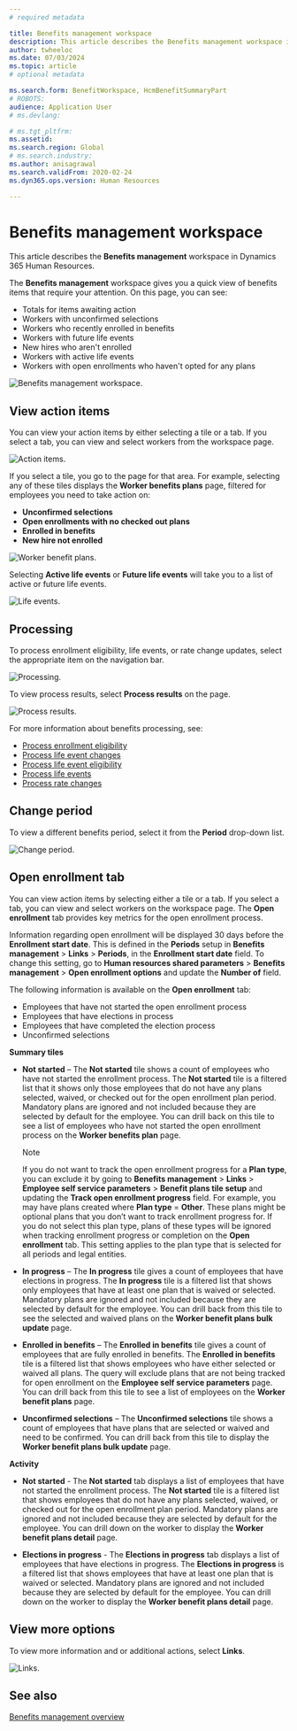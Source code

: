 ```yaml
---
# required metadata

title: Benefits management workspace
description: This article describes the Benefits management workspace in Dynamics 365 Human Resources.
author: twheeloc
ms.date: 07/03/2024
ms.topic: article
# optional metadata

ms.search.form: BenefitWorkspace, HcmBenefitSummaryPart
# ROBOTS: 
audience: Application User
# ms.devlang: 

# ms.tgt_pltfrm: 
ms.assetid: 
ms.search.region: Global
# ms.search.industry: 
ms.author: anisagrawal
ms.search.validFrom: 2020-02-24
ms.dyn365.ops.version: Human Resources

---
```


# Benefits management workspace

This article describes the **Benefits management** workspace in Dynamics 365 Human Resources.

The **Benefits management** workspace gives you a quick view of benefits items that require your attention. On this page, you can see:

- Totals for items awaiting action
- Workers with unconfirmed selections
- Workers who recently enrolled in benefits
- Workers with future life events
- New hires who aren't enrolled
- Workers with active life events
- Workers with open enrollments who haven't opted for any plans

![Benefits management workspace.](./media/hr-benefits-management-workspace.png)

## View action items

You can view your action items by either selecting a tile or a tab. If you select a tab, you can view and select workers from the workspace page.

![Action items.](./media/hr-benefits-management-workspace-action-items.png)

If you select a tile, you go to the page for that area. For example, selecting any of these tiles displays the **Worker benefits plans** page, filtered for employees you need to take action on:

- **Unconfirmed selections**
- **Open enrollments with no checked out plans**
- **Enrolled in benefits**
- **New hire not enrolled**

![Worker benefit plans.](./media/hr-benefits-management-workspace-plans.png)

Selecting **Active life events** or **Future life events** will take you to a list of active or future life events.

![Life events.](./media/hr-benefits-management-workspace-life-events.png)

## Processing

To process enrollment eligibility, life events, or rate change updates, select the appropriate item on the navigation bar.

![Processing.](./media/hr-benefits-management-workspace-processing.png)

To view process results, select **Process results** on the page.

![Process results.](./media/hr-benefits-management-workspace-process-results.png)

For more information about benefits processing, see:

- [Process enrollment eligibility](hr-benefits-process-enrollment-eligibility.md)
- [Process life event changes](hr-benefits-process-life-event-changes.md)
- [Process life event eligibility](hr-benefits-process-life-event-eligibility.md)
- [Process life events](hr-benefits-process-life-events.md)
- [Process rate changes](hr-benefits-process-rate-changes.md)

## Change period

To view a different benefits period, select it from the **Period** drop-down list.

![Change period.](./media/hr-benefits-management-workspace-period.png)


## Open enrollment tab

You can view action items by selecting either a tile or a tab. If you select a tab, you can view and select workers on the workspace page.
The **Open enrollment** tab provides key metrics for the open enrollment process. 

Information regarding open enrollment will be displayed 30 days before the **Enrollment start date**. This is defined in the **Periods** setup in **Benefits management** > **Links** > **Periods**, in the **Enrollment start date** field.  To change this setting, go to **Human resources shared parameters** > **Benefits management** > **Open enrollment options** and update the **Number of** field.  

The following information is available on the **Open enrollment** tab:
 - Employees that have not started the open enrollment process
 - Employees that have elections in process
 - Employees that have completed the election process
 - Unconfirmed selections

**Summary tiles**

- **Not started** – The **Not started** tile shows a count of employees who have not started the enrollment process. The **Not started** tile is a filtered list that it shows only those employees that do not have any plans selected, waived, or checked out for the open enrollment plan period. Mandatory plans are ignored and not included because they are selected by default for the employee.  You can drill back on this tile to see a list of employees who have not started the open enrollment process on the **Worker benefits plan** page.

  > [!NOTE]
  > If you do not want to track the open enrollment progress for a **Plan type**, you can exclude it by going to **Benefits management** > **Links** > **Employee self service parameters** > **Benefit plans tile setup** and updating the **Track open enrollment progress** field.  For example, you may have plans created where **Plan type** = **Other**. These plans might be optional plans that you don’t want to track enrollment progress for. If you do not select this plan type, plans of these types will be ignored when tracking enrollment progress or completion on the **Open enrollment** tab. This setting applies to the plan type that is selected for all periods and legal entities.

- **In progress** – The **In progress** tile gives a count of employees that have elections in progress. The **In progress** tile is a filtered list that shows only employees that have at least one plan that is waived or selected. Mandatory plans are ignored and not included because they are selected by default for the employee. You can drill back from this tile to see the selected and waived plans on the **Worker benefit plans bulk update** page.

- **Enrolled in benefits** – The **Enrolled in benefits** tile gives a count of employees that are fully enrolled in benefits. The **Enrolled in benefits** tile is a filtered list that shows employees who have either selected or waived all plans. The query will exclude plans that are not being tracked for open enrollment on the **Employee self service parameters** page. You can drill back from this tile to see a list of employees on the **Worker benefit plans** page.

- **Unconfirmed selections** – The **Unconfirmed selections** tile shows a count of employees that have plans that are selected or waived and need to be confirmed. You can drill back from this tile to display the **Worker benefit plans bulk update** page.

**Activity**

- **Not started** - The **Not started** tab displays a list of employees that have not started the enrollment process. The **Not started** tile is a filtered list that shows  employees that do not have any plans selected, waived, or checked out for the open enrollment plan period. Mandatory plans are ignored and not included because they are selected by default for the employee. You can drill down on the worker to display the **Worker benefit plans detail** page.

- **Elections in progress** - The **Elections in progress** tab displays a list of employees that have elections in progress. The **Elections in progress** is a filtered list that shows employees that have at least one plan that is waived or selected. Mandatory plans are ignored and not included because they are selected by default for the employee. You can drill down on the worker to display the **Worker benefit plans detail** page.

## View more options

To view more information and or additional actions, select **Links**.

![Links.](./media/hr-benefits-management-workspace-links.png)

## See also

[Benefits management overview](hr-benefits-management-overview.md)
